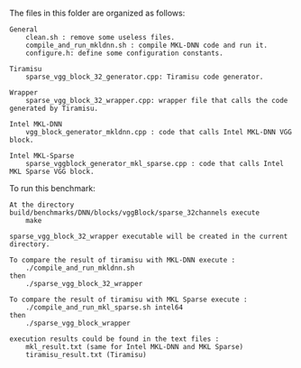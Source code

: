 The files in this folder are organized as follows:

    General
        clean.sh : remove some useless files.
        compile_and_run_mkldnn.sh : compile MKL-DNN code and run it.
        configure.h: define some configuration constants.

    Tiramisu
        sparse_vgg_block_32_generator.cpp: Tiramisu code generator.

    Wrapper
        sparse_vgg_block_32_wrapper.cpp: wrapper file that calls the code generated by Tiramisu.

    Intel MKL-DNN
        vgg_block_generator_mkldnn.cpp : code that calls Intel MKL-DNN VGG block.

    Intel MKL-Sparse
        sparse_vggblock_generator_mkl_sparse.cpp : code that calls Intel MKL Sparse VGG block.

To run this benchmark:

    At the directory build/benchmarks/DNN/blocks/vggBlock/sparse_32channels execute
	    make

    sparse_vgg_block_32_wrapper executable will be created in the current directory.

    To compare the result of tiramisu with MKL-DNN execute :
        ./compile_and_run_mkldnn.sh
    then
        ./sparse_vgg_block_32_wrapper

    To compare the result of tiramisu with MKL Sparse execute :
        ./compile_and_run_mkl_sparse.sh intel64
    then
        ./sparse_vgg_block_wrapper

    execution results could be found in the text files :
        mkl_result.txt (same for Intel MKL-DNN and MKL Sparse)
        tiramisu_result.txt (Tiramisu)
